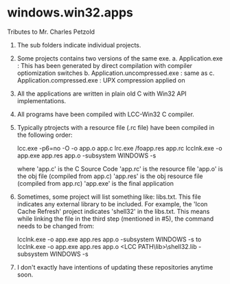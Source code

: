 windows.win32.apps
==================

Tributes to Mr. Charles Petzold

1. The sub folders indicate individual projects.
2. Some projects contains two versions of the same exe.
   a. Application.exe : This has been generated by direct compilation with compiler optiomization switches
   b. Application.uncompressed.exe : same as <a>
   c. Application.compressed.exe : UPX compression applied on <a>
3. All the applications are written in plain old C with Win32 API implementations.
4. All programs have been compiled with LCC-Win32 C compiler.
5. Typically ptrojects with a resource file (.rc file) have been compiled in the following order:

   lcc.exe -p6=no -O -o app.o app.c
   lrc.exe /foapp.res app.rc
   lcclnk.exe -o app.exe app.res app.o -subsystem WINDOWS -s

   where 'app.c' is the C Source Code
         'app.rc' is the resource file
         'app.o' is the obj file (compiled from app.c)
         'app.res' is the obj resource file (compiled from app.rc)
         'app.exe' is the final application

6. Sometimes, some project will list something like: libs.txt. This file indicates any external library to be included.
   For example, the 'Icon Cache Refresh' project indicates 'shell32' in the libs.txt. This means while linking the
   file in the third step (mentioned in #5), the command needs to be changed from:

   lcclnk.exe -o app.exe app.res app.o -subsystem WINDOWS -s
   to
   lcclnk.exe -o app.exe app.res app.o <LCC PATH\lib>\shell32.lib -subsystem WINDOWS -s

7. I don't exactly have intentions of updating these repositories anytime soon.

~~~~~~~~~~~ That's all folks. Email me if you have questions. ~~~~~~~~~~~
